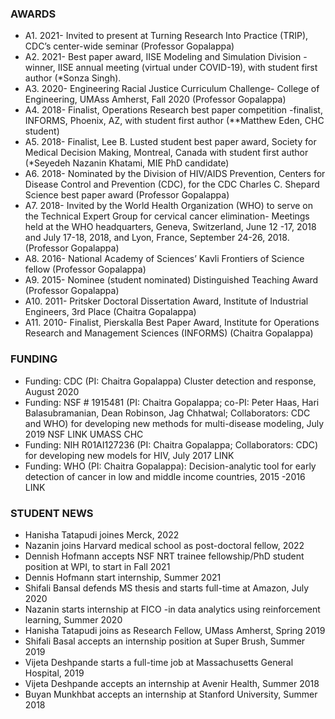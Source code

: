 ### AWARDS
* A1.	2021- Invited to present at Turning Research Into Practice (TRIP), CDC’s center-wide seminar (Professor Gopalappa)
* A2. 2021- Best paper award, IISE Modeling and Simulation Division -winner, IISE annual meeting (virtual under COVID-19), with student first author (*Sonza Singh).
* A3.	2020- Engineering Racial Justice Curriculum Challenge- College of Engineering, UMAss Amherst, Fall 2020 (Professor Gopalappa)
* A4.	2018- Finalist, Operations Research best paper competition -finalist, INFORMS, Phoenix, AZ, with student first author (**Matthew Eden, CHC student) 
* A5.	2018- Finalist, Lee B. Lusted student best paper award, Society for Medical Decision Making, Montreal, Canada with student first author (*Seyedeh Nazanin Khatami, MIE PhD candidate)
* A6.	2018- Nominated by the Division of HIV/AIDS Prevention, Centers for Disease Control and Prevention (CDC), for the CDC Charles C. Shepard Science best paper award (Professor Gopalappa)
* A7.	2018- Invited by the World Health Organization (WHO) to serve on the Technical Expert Group for cervical cancer elimination- Meetings held at the WHO headquarters, Geneva, Switzerland, June 12 -17, 2018 and July 17-18, 2018, and Lyon, France, September 24-26, 2018. (Professor Gopalappa)
* A8.	2016- National Academy of Sciences’ Kavli Frontiers of Science fellow (Professor Gopalappa)
* A9.	2015- Nominee (student nominated) Distinguished Teaching Award (Professor Gopalappa)
* A10.	2011- Pritsker Doctoral Dissertation Award, Institute of Industrial Engineers, 3rd Place (Chaitra Gopalappa)
* A11.	2010- Finalist, Pierskalla Best Paper Award, Institute for Operations Research and Management Sciences (INFORMS) (Chaitra Gopalappa)

### FUNDING
* Funding: CDC (PI: Chaitra Gopalappa) Cluster detection and response, August 2020
* Funding: NSF # 1915481 (PI: Chaitra Gopalappa; co-PI: Peter Haas, Hari Balasubramanian, Dean Robinson, Jag Chhatwal; Collaborators: CDC and WHO) for developing new methods for multi-disease modeling, July 2019 NSF LINK UMASS  CHC
* Funding: NIH R01AI127236 (PI: Chaitra Gopalappa; Collaborators: CDC) for developing new models for HIV, July 2017 LINK
* Funding: WHO (PI: Chaitra Gopalappa): Decision-analytic tool for early detection of cancer in low and middle income countries, 2015 -2016 LINK

### STUDENT NEWS
*   Hanisha Tatapudi joines Merck, 2022
*   Nazanin joins Harvard medical school as post-doctoral fellow, 2022 
*   Dennish Hofmann accepts NSF NRT trainee fellowship/PhD student position at WPI, to start in Fall 2021
*   Dennis Hofmann start internship, Summer 2021
*   Shifali Bansal defends MS thesis and starts full-time at Amazon, July 2020
*   Nazanin starts internship at FICO -in data analytics using reinforcement learning, Summer 2020
*   Hanisha Tatapudi joins as Research Fellow, UMass Amherst, Spring 2019
*   Shifali Basal accepts an internship position at Super Brush,  Summer 2019
*   Vijeta Deshpande starts a full-time job at Massachusetts General Hospital, 2019
*   Vijeta Deshpande accepts an internship at Avenir Health, Summer 2018 
*   Buyan Munkhbat accepts an internship at Stanford University, Summer 2018
